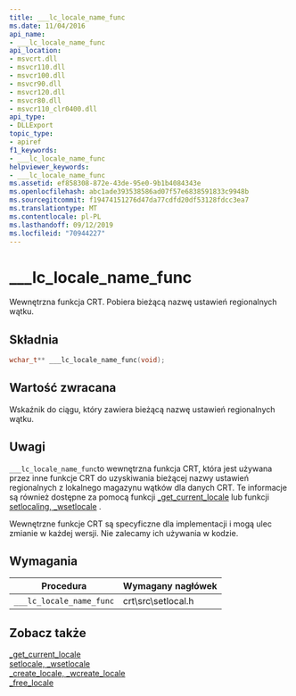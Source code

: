 ```yaml
---
title: ___lc_locale_name_func
ms.date: 11/04/2016
api_name:
- ___lc_locale_name_func
api_location:
- msvcrt.dll
- msvcr110.dll
- msvcr100.dll
- msvcr90.dll
- msvcr120.dll
- msvcr80.dll
- msvcr110_clr0400.dll
api_type:
- DLLExport
topic_type:
- apiref
f1_keywords:
- ___lc_locale_name_func
helpviewer_keywords:
- ___lc_locale_name_func
ms.assetid: ef858308-872e-43de-95e0-9b1b4084343e
ms.openlocfilehash: abc1ade393538586ad07f57e6838591833c9948b
ms.sourcegitcommit: f19474151276d47da77cdfd20df53128fdcc3ea7
ms.translationtype: MT
ms.contentlocale: pl-PL
ms.lasthandoff: 09/12/2019
ms.locfileid: "70944227"
---
```

# <a name="___lc_locale_name_func"></a>___lc_locale_name_func

Wewnętrzna funkcja CRT. Pobiera bieżącą nazwę ustawień regionalnych wątku.

## <a name="syntax"></a>Składnia

```cpp
wchar_t** ___lc_locale_name_func(void);
```

## <a name="return-value"></a>Wartość zwracana

Wskaźnik do ciągu, który zawiera bieżącą nazwę ustawień regionalnych wątku.

## <a name="remarks"></a>Uwagi

`___lc_locale_name_func`to wewnętrzna funkcja CRT, która jest używana przez inne funkcje CRT do uzyskiwania bieżącej nazwy ustawień regionalnych z lokalnego magazynu wątków dla danych CRT. Te informacje są również dostępne za pomocą funkcji [_get_current_locale](../c-runtime-library/reference/get-current-locale.md) lub funkcji [setlocaling, _wsetlocale](../c-runtime-library/reference/setlocale-wsetlocale.md) .

Wewnętrzne funkcje CRT są specyficzne dla implementacji i mogą ulec zmianie w każdej wersji. Nie zalecamy ich używania w kodzie.

## <a name="requirements"></a>Wymagania

|Procedura|Wymagany nagłówek|
|-------------|---------------------|
|`___lc_locale_name_func`|crt\src\setlocal.h|

## <a name="see-also"></a>Zobacz także

[_get_current_locale](../c-runtime-library/reference/get-current-locale.md)<br/>
[setlocale, _wsetlocale](../c-runtime-library/reference/setlocale-wsetlocale.md)<br/>
[_create_locale, _wcreate_locale](../c-runtime-library/reference/create-locale-wcreate-locale.md)<br/>
[_free_locale](../c-runtime-library/reference/free-locale.md)
